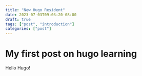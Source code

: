 ```yaml
---
title: "New Hugo Resident"
date: 2023-07-03T09:03:20-08:00
draft: true
tags: ["post", "introduction"]
categories: ["post"]
---
```


# My first post on hugo learning

Hello Hugo!
